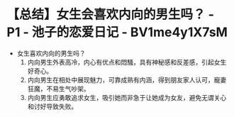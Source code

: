 # 【总结】女生会喜欢内向的男生吗？ - P1 - 池子的恋爱日记 - BV1me4y1X7sM

-   女生喜欢内向的男生吗？
    1.  内向男生外表高冷，内心有优点和悶騷，具有神秘感和反差感，引起女生好奇心。
    2.  内向男生在相处中展现魅力，可靠成熟有内涵，得到朋友家人认可，寵妻狂魔，不易生气吵架。
    3.  内向男生应勇敢追求女生，吸引她而非急于让她成为女友，避免无谓关心和讨好导致失败。